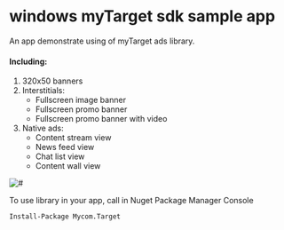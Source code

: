# windows myTarget sdk sample app
An app demonstrate using of myTarget ads library.

#### Including:
1. 320x50 banners
2. Interstitials:
    - Fullscreen image banner
    - Fullscreen promo banner
    - Fullscreen promo banner with video
3. Native ads:
    - Content stream view
    - News feed view
    - Chat list view
    - Content wall view

![#](https://img.shields.io/nuget/v/Mycom.Target.svg)

To use library in your app, call in Nuget Package Manager Console
```
Install-Package Mycom.Target
```